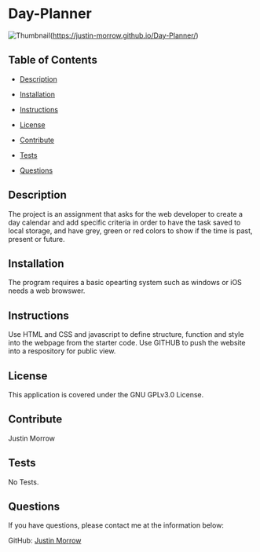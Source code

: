 # Day-Planner

![Thumbnail](/Day-Planner/assets/Daygenerator.png)(https://justin-morrow.github.io/Day-Planner/)
## Table of Contents

- [Description](#Description)

- [Installation](#Installation)

- [Instructions](#Instructions)

- [License](#License)

- [Contribute](#Contribute)

- [Tests](#Tests)

- [Questions](#Questions)

## Description

The project is an assignment that asks for the web developer to create a day calendar and add specific criteria in order to have the task saved to local storage, and have grey, green or red colors to show if the time is past, present or future.

## Installation

The program requires a basic opearting system such as windows or iOS needs a web browswer. 

## Instructions

Use HTML and CSS and javascript to define structure, function and style into the webpage from the starter code. Use GITHUB to push the website into a respository for public view.

## License

This application is covered under the GNU GPLv3.0 License.

## Contribute

Justin Morrow

## Tests

No Tests.

## Questions

If you have questions, please contact me at the information below:

GitHub: [Justin Morrow](https://github.com/Justin-Morrow)
